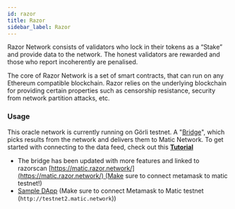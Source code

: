 ```yaml
---
id: razor
title: Razor
sidebar_label: Razor
---
```

Razor Network consists of validators who lock in their tokens as a “Stake” and provide data to the network. The honest validators are rewarded and those who report incoherently are penalised.

The core of Razor Network is a set of smart contracts, that can run on any Ethereum compatible blockchain. Razor relies on the underlying blockchain for providing certain properties such as censorship resistance, security from network partition attacks, etc.

### Usage

This oracle network is currently running on Görli testnet. A "[Bridge](https://github.com/razor-network/bridge)", which picks results from the network and delivers them to Matic Network. To get started with connecting to the data feed, check out this **[Tutorial](https://docs.razor.network/tutorial/matic/)**

- The bridge has been updated with more features and linked to razorscan [https://matic.razor.network/](https://matic.razor.network/) (Make sure to connect metamask to matic testnet!)
- [Sample DApp](https://matic-king.netlify.com/) (Make sure to connect Metamask to Matic testnet (`http://testnet2.matic.network`))